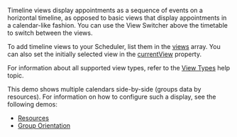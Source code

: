 Timeline views display appointments as a sequence of events on a horizontal timeline, as opposed to basic views that display appointments in a calendar-like fashion. You can use the View Switcher above the timetable to switch between the views.

To add timeline views to your Scheduler, list them in the [views](/Documentation/ApiReference/UI_Components/dxScheduler/Configuration/views/) array. You can also set the initially selected view in the [currentView](/Documentation/ApiReference/UI_Components/dxScheduler/Configuration/#currentView) property.

For information about all supported view types, refer to the [View Types](/Documentation/Guide/UI_Components/Scheduler/Views/View_Types/) help topic.

This demo shows multiple calendars side-by-side (groups data by resources). For information on how to configure such a display, see the following demos:

- [Resources](/Demos/WidgetsGallery/Demo/Scheduler/Resources/)
- [Group Orientation](/Demos/WidgetsGallery/Demo/Scheduler/GroupOrientation/)
